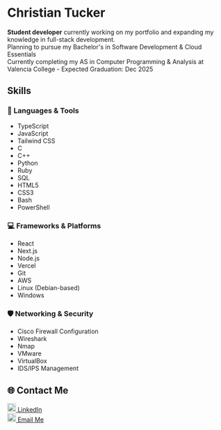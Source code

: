 # Christian Tucker

**Student developer** currently working on my portfolio and expanding my knowledge in full-stack development.  
Planning to pursue my Bachelor's in Software Development & Cloud Essentials  
Currently completing my AS in Computer Programming & Analysis at Valencia College - Expected Graduation: Dec 2025  

## Skills

### 🚀 Languages & Tools

- TypeScript
- JavaScript
- Tailwind CSS
- C
- C++
- Python
- Ruby
- SQL
- HTML5
- CSS3
- Bash
- PowerShell

### 💻 Frameworks & Platforms
- React
- Next.js
- Node.js
- Vercel
- Git
- AWS
- Linux (Debian-based)
- Windows

### 🛡️ Networking & Security
- Cisco Firewall Configuration
- Wireshark
- Nmap
- VMware
- VirtualBox
- IDS/IPS Management

## 🌐 Contact Me
[<img src="https://cdn.jsdelivr.net/gh/devicons/devicon/icons/linkedin/linkedin-original.svg" width="20" height="20" alt="LinkedIn" /> LinkedIn](https://www.linkedin.com/in/christian-tucker-55b423196)  
[<img src="https://cdn-icons-png.flaticon.com/512/732/732200.png" width="20" height="20" alt="Email" /> Email Me](mailto:ctuckercareers@yahoo.com)

